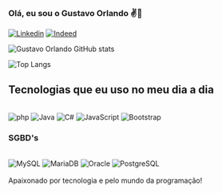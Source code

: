 ### Olá, eu sou o Gustavo Orlando ✌️🤠
[![Linkedin](https://img.shields.io/badge/LinkedIn-0077B5?style=for-the-badge&logo=linkedin&logoColor=white)](https://www.linkedin.com/in/gustavo-orlando/)
[![Indeed](https://img.shields.io/badge/Blogger-FF5722?style=for-the-badge&logo=blogger&logoColor=white)](https://profile.indeed.com/document/view)

![Gustavo Orlando GitHub stats](https://github-readme-stats.vercel.app/api?username=gustavoorlandomachadosilva&show_icons=true&theme=dracula)

![Top Langs](https://github-readme-stats.vercel.app/api/top-langs/?username=gustavoorlandomachadosilva&layout=compact)
## Tecnologias que eu uso no meu dia a dia
<div style = "display: inline_block"><br/>
  <img align = " center" alt = "php" src = "https://img.shields.io/badge/PHP-777BB4?style=for-the-badge&logo=php&logoColor=white" />
  <img align = " center" alt = "Java" src = "https://img.shields.io/badge/Java-ED8B00?style=for-the-badge&logo=openjdk&logoColor=white" />
  <img align = " center" alt = "C#" src = "https://img.shields.io/badge/C%23-239120?style=for-the-badge&logo=c-sharp&logoColor=white" />
  <img align = " center" alt = "JavaScript" src = "https://img.shields.io/badge/JavaScript-323330?style=for-the-badge&logo=javascript&logoColor=F7DF1E" />
  <img align = " center" alt = "Bootstrap" src = "https://img.shields.io/badge/Bootstrap-563D7C?style=for-the-badge&logo=bootstrap&logoColor=white" />
</div>

### SGBD's
<div style = "display: inline_block"><br/>
  <img align = " center" alt = "MySQL" src = "https://img.shields.io/badge/MySQL-005C84?style=for-the-badge&logo=mysql&logoColor=white" />
  <img align = " center" alt = "MariaDB" src = "https://img.shields.io/badge/MariaDB-003545?style=for-the-badge&logo=mariadb&logoColor=white" />
  <img align = " center" alt = "Oracle" src = "https://img.shields.io/badge/Oracle-F80000?style=for-the-badge&logo=Oracle&logoColor=white" />
  <img align = " center" alt = "PostgreSQL" src = "https://img.shields.io/badge/PostgreSQL-316192?style=for-the-badge&logo=postgresql&logoColor=white" />
</div></br>
Apaixonado por tecnologia e pelo mundo da programação!
